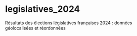 # legislatives_2024
Résultats des élections législatives françaises 2024 : données géolocalisées et réordonnées
